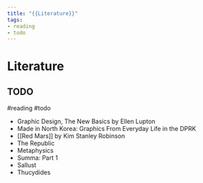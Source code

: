 ```yaml
---
title: "{{Literature}}"
tags:
- reading
- todo
---
```

# Literature
## TODO
#reading #todo 

- Graphic Design, The New Basics by Ellen Lupton
- Made in North Korea: Graphics From Everyday Life in the DPRK
- [[Red Mars]] by Kim Stanley Robinson
- The Republic
- Metaphysics
- Summa: Part 1
- Sallust
- Thucydides